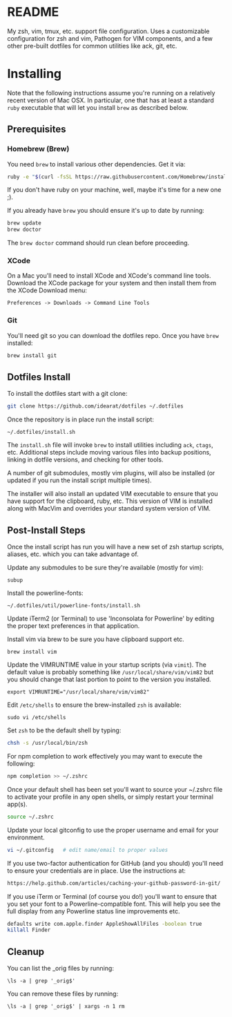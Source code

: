 # README


My zsh, vim, tmux, etc. support file configuration. Uses a customizable
configuration for zsh and vim, Pathogen for VIM components, and a few
other pre-built dotfiles for common utilities like ack, git, etc.

# Installing

Note that the following instructions assume you're running on a relatively
recent version of Mac OSX. In particular, one that has at least a standard
`ruby` executable that will let you install `brew` as described below.

## Prerequisites

### Homebrew (Brew)

You need `brew` to install various other dependencies. Get it via:

```bash
ruby -e "$(curl -fsSL https://raw.githubusercontent.com/Homebrew/install/master/install)"
```

If you don't have ruby on your machine, well, maybe it's time for a new one ;).

If you already have `brew` you should ensure it's up to date by running:

```bash
brew update
brew doctor
```

The `brew doctor` command should run clean before proceeding.

### XCode

On a Mac you'll need to install XCode and XCode's command line tools. Download the
XCode package for your system and then install them from the XCode Download menu:

```
Preferences -> Downloads -> Command Line Tools
```

### Git

You'll need git so you can download the dotfiles repo. Once you have `brew`
installed:

```bash
brew install git
```

## Dotfiles Install

To install the dotfiles start with a git clone:

```bash
git clone https://github.com/idearat/dotfiles ~/.dotfiles
```

Once the repository is in place run the install script:

```
~/.dotfiles/install.sh
```

The `install.sh` file will invoke `brew` to install utilities including `ack`,
`ctags`, etc. Additional steps include moving various files into backup
positions, linking in dotfile versions, and checking for other tools.

A number of git submodules, mostly vim plugins, will also be installed (or
updated if you run the install script multiple times).

The installer will also install an updated VIM executable to ensure that you
have support for the clipboard, ruby, etc. This version of VIM is installed
along with MacVim and overrides your standard system version of VIM.

## Post-Install Steps

Once the install script has run you will have a new set of zsh startup scripts,
aliases, etc. which you can take advantage of.

Update any submodules to be sure they're available (mostly for vim):
```
subup
```

Install the powerline-fonts:
```
~/.dotfiles/util/powerline-fonts/install.sh
```


Update iTerm2 (or Terminal) to use 'Inconsolata for Powerline' by editing the
proper text preferences in that application.


Install vim via brew to be sure you have clipboard support etc.
```
brew install vim
```

Update the VIMRUNTIME value in your startup scripts (via `vimit`). The default
value is probably something like `/usr/local/share/vim/vim82` but you should
change that last portion to point to the version you installed.
```
export VIMRUNTIME="/usr/local/share/vim/vim82"
```

Edit `/etc/shells` to ensure the brew-installed `zsh` is available:
```
sudo vi /etc/shells
```

Set `zsh` to be the default shell by typing:
``` bash
chsh -s /usr/local/bin/zsh
```

For npm completion to work effectively you may want to execute the following:

```bash
npm completion >> ~/.zshrc
```

Once your default shell has been set you'll want to source your ~/.zshrc file to
activate your profile in any open shells, or simply restart your terminal app(s).

```bash
source ~/.zshrc
```

Update your local gitconfig to use the proper username and email for your
environment.

```bash
vi ~/.gitconfig   # edit name/email to proper values
```

If you use two-factor authentication for GitHub (and you should) you'll need to
ensure your credentials are in place. Use the instructions at:

```bash
https://help.github.com/articles/caching-your-github-password-in-git/
```

If you use iTerm or Terminal (of course you do!) you'll want to ensure that you
set your font to a Powerline-compatible font. This will help you see the full
display from any Powerline status line improvements etc.

```bash
defaults write com.apple.finder AppleShowAllFiles -boolean true
killall Finder
```

## Cleanup

You can list the _orig files by running:

    \ls -a | grep '_orig$'

You can remove these files by running:

    \ls -a | grep '_orig$' | xargs -n 1 rm

